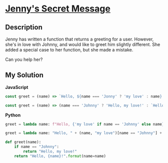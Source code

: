 # [Jenny's Secret Message](https://www.codewars.com/kata/55225023e1be1ec8bc000390)

## Description

Jenny has written a function that returns a greeting for a user. However, she's in love with Johnny, and would like to greet him slightly different. She added a special case to her function, but she made a mistake.

Can you help her?

## My Solution

**JavaScript**

```js
const greet = (name) => `Hello, ${name === 'Jonny' ? 'my love' : name}!`;
```

```js
const greet = (name) => (name === 'Johnny' ? 'Hello, my love!' : `Hello, ${name}!`);
```

**Python**

```py
greet = lambda name: f"Hello, {'my love' if name == 'Johnny' else name}!"
```

```py
greet = lambda name: "Hello, " + (name, "my love")[name == "Johnny"] + "!"
```

```py
def greet(name):
    if name == "Johnny":
        return "Hello, my love!"
    return "Hello, {name}!".format(name=name)
```
